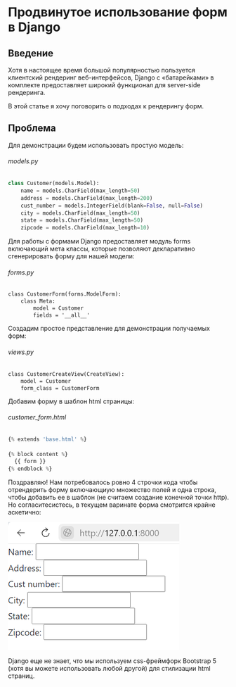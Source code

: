 # Продвинутое использование форм в Django

## Введение

Хотя в настоящее время большой популярностью пользуется клиентский рендеринг веб-интерфейсов, Django с «батарейками» в комплекте предоставляет широкий функционал для server-side рендеринга.

В этой статье я хочу поговорить о подходах к рендерингу форм.

## Проблема

Для демонстрации будем использовать простую модель:

###### _models_.py

````python
class Customer(models.Model):
    name = models.CharField(max_length=50)
    address = models.CharField(max_length=200)
    cust_number = models.IntegerField(blank=False, null=False)
    city = models.CharField(max_length=50)
    state = models.CharField(max_length=50)
    zipcode = models.CharField(max_length=10)
````

Для работы с формами Django предоставляет модуль forms включающий мета классы, которые позволяют декларативно cгенерировать форму для нашей модели:

###### _forms_.py

```
class CustomerForm(forms.ModelForm):
    class Meta:
        model = Customer
        fields = '__all__'
```

Создадим простое представление для демонстрации получаемых форм:

###### _views_.py

```
class CustomerCreateView(CreateView):
    model = Customer
    form_class = CustomerForm
```

Добавим форму в шаблон html страницы:

###### _customer_form_.html

```python
{% extends 'base.html' %}

{% block content %}
  {{ form }}
{% endblock %}
```

Поздравляю! Нам потребовалось ровно 4 строчки кода чтобы отрендерить форму включающиую множество полей и одна строка, чтобы добавить ее в шаблон (не считаем создание конечной точки http). Но согласитесистесь, в текущем варинате форма смотрится крайне аскетично:

![1.PNG](assets/1.PNG)

Django еще не знает, что мы используем css-фреймфорк Bootstrap 5 (хотя вы можете использовать любой другой) для стилизации html страниц.
